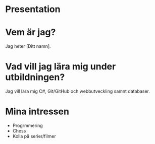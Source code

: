# Presentation

# Vem är jag?
Jag heter [Ditt namn].

# Vad vill jag lära mig under utbildningen?
Jag vill lära mig C#, Git/GitHub och webbutveckling samnt databaser.

# Mina intressen
- Progrmmering 
- Chess
- Kolla på serier/filmer